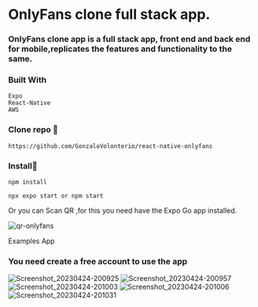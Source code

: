 # OnlyFans clone full stack app.

### OnlyFans clone app is a full stack app, front end and back end for mobile,replicates the features and functionality to the same.

### Built With

```
Expo
React-Native
AWS

```

### Clone repo 🔧

```
https://github.com/GonzaloVolonterio/react-native-onlyfans

```
### Install🔧

```
npm install

npx expo start or npm start

```

Or you can Scan QR ,for this you need have the Expo Go app installed.

![qr-onlyfans](https://user-images.githubusercontent.com/64506662/234362778-e328a959-beb7-4d11-9094-9877843d4b64.jpg)


Examples App

### You need create a free account to use the app

![Screenshot_20230424-200925](https://user-images.githubusercontent.com/64506662/234364566-863bc1e1-e289-4b9b-9658-a11e737bebd8.png)
![Screenshot_20230424-200957](https://user-images.githubusercontent.com/64506662/234364579-8e32708f-cb69-4c1c-82e3-eefd7cb5f161.png)
![Screenshot_20230424-201003](https://user-images.githubusercontent.com/64506662/234364622-e9cc5d14-77f2-415f-9027-1d3ffe3e7c17.png)
![Screenshot_20230424-201006](https://user-images.githubusercontent.com/64506662/234364653-73de6b92-b7a6-4ef7-a3a6-c26411bfd46a.png)
![Screenshot_20230424-201031](https://user-images.githubusercontent.com/64506662/234364754-f5ce7da1-1ad1-4e90-bf85-40add436ad23.png)
